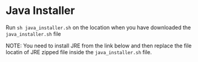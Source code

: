# Java Installer
Run `sh java_installer.sh` on the location when you have downloaded the `java_installer.sh` file

NOTE: You need to install JRE from the link below and then replace the file locatin of JRE zipped file inside the `java_installer.sh` file.
